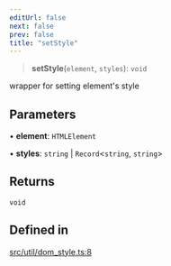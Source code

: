```yaml
---
editUrl: false
next: false
prev: false
title: "setStyle"
---
```


> **setStyle**(`element`, `styles`): `void`

wrapper for setting element's style

## Parameters

• **element**: `HTMLElement`

• **styles**: `string` \| `Record`\<`string`, `string`\>

## Returns

`void`

## Defined in

[src/util/dom\_style.ts:8](https://github.com/fabricjs/fabric.js/blob/v6.0.0-rc4/src/util/dom_style.ts#L8)
